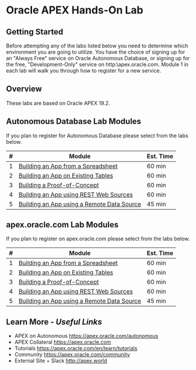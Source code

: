 # Oracle APEX Hands-On Lab

## Getting Started

Before attempting any of the labs listed below you need to determine which environment you are going to utilize. You have the choice of signing up for an "Always Free" service on Oracle Autonomous Database, or signing up for the free, "Development-Only" service on http:\\apex.oracle.com. Module 1 in each lab will walk you through how to register for a new service.

## Overview

These labs are based on Oracle APEX 19.2.

## Autonomous Database Lab Modules
If you plan to register for Autonomous Database please select from the labs below.

| # | Module | Est. Time |
| --- | --- | --- |
| 1 | [Building an App from a Spreadsheet](./autonomous/spreadsheet) | 60 min |
| 2 | [Building an App on Existing Tables](./autonomous/existing-tables) | 60 min |
| 3 | [Building a Proof-of-Concept](./autonomous/proof-of-concept) | 60 min |
| 4 | [Building an App using REST Web Sources](./autonomous/rest-web-source) | 60 min |
| 5 | [Building an App using a Remote Data Source](./autonomous/remote-data-source) | 45 min |

## apex.oracle.com Lab Modules
If you plan to register on apex.oracle.com please select from the labs below.

| # | Module | Est. Time |
| --- | --- | --- |
| 1 | [Building an App from a Spreadsheet](./apex-oracle-com/spreadsheet) | 60 min |
| 2 | [Building an App on Existing Tables](./apex-oracle-com/existing-tables) | 60 min |
| 3 | [Building a Proof-of-Concept](./apex-oracle-com/proof-of-concept) | 60 min |
| 4 | [Building an App using REST Web Sources](./apex-oracle-com/rest-web-source) | 60 min |
| 5 | [Building an App using a Remote Data Source](./apex-oracle-com/remote-data-source) | 45 min |

## Learn More - *Useful Links*

- APEX on Autonomous   https://apex.oracle.com/autonomous
- APEX Collateral   https://apex.oracle.com
- Tutorials   https://apex.oracle.com/en/learn/tutorials
- Community   https://apex.oracle.com/community
- External Site + Slack   http://apex.world